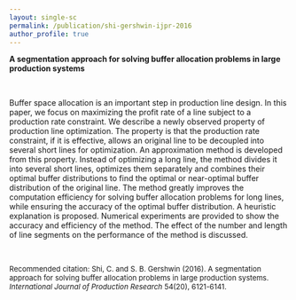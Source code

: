 ```yaml
---
layout: single-sc
permalink: /publication/shi-gershwin-ijpr-2016
author_profile: true
---
```


<b>A segmentation approach for solving buffer allocation problems in large production systems</b>

<br>

Buffer space allocation is an important step in production line design. In this paper, we focus on maximizing the profit rate of a line subject to a production rate constraint. We describe a newly observed property of production line optimization. The property is that the production rate constraint, if it is effective, allows an original line to be decoupled into several short lines for optimization. An approximation method is developed from this property. Instead of optimizing a long line, the method divides it into several short lines, optimizes them separately and combines their optimal buffer distributions to find the optimal or near-optimal buffer distribution of the original line. The method greatly improves the computation efficiency for solving buffer allocation problems for long lines, while ensuring the accuracy of the optimal buffer distribution. A heuristic explanation is proposed. Numerical experiments are provided to show the accuracy and efficiency of the method. The effect of the number and length of line segments on the performance of the method is discussed.

<br>

<font size="2">Recommended citation: Shi, C. and S. B. Gershwin (2016). A segmentation approach for solving buffer allocation problems in large production systems. <i>International Journal of Production Research</i> 54(20), 6121-6141.</font>
